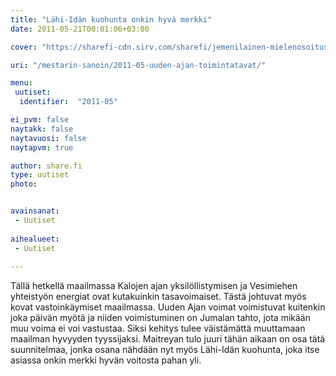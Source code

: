 ```yaml
---
title: "Lähi-Idän kuohunta onkin hyvä merkki"
date: 2011-05-21T00:01:06+03:00

cover: "https://sharefi-cdn.sirv.com/sharefi/jemenilainen-mielenosoitus.jpg"

uri: "/mestarin-sanoin/2011-05-uuden-ajan-toimintatavat/"

menu:
 uutiset:
  identifier:  "2011-05"

ei_pvm: false
naytakk: false
naytavuosi: false
naytapvm: true

author: share.fi
type: uutiset
photo:


avainsanat:
 - Uutiset
 
aihealueet:
 - Uutiset
 
---
```

<p>Tällä hetkellä maailmassa Kalojen ajan yksilöllistymisen ja Vesimiehen yhteistyön energiat ovat kutakuinkin tasavoimaiset. Tästä johtuvat myös kovat vastoinkäymiset maailmassa. Uuden Ajan voimat voimistuvat kuitenkin joka päivän myötä ja niiden voimistuminen on Jumalan tahto, jota mikään muu voima ei voi vastustaa. Siksi kehitys tulee väistämättä muuttamaan maailman hyvyyden tyyssijaksi. Maitreyan tulo juuri tähän aikaan on osa tätä suunnitelmaa, jonka osana nähdään nyt myös Lähi-Idän kuohunta, joka itse asiassa onkin merkki hyvän voitosta pahan yli.</p>